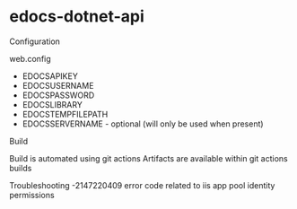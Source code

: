# edocs-dotnet-api

Configuration

web.config

- EDOCSAPIKEY
- EDOCSUSERNAME
- EDOCSPASSWORD
- EDOCSLIBRARY
- EDOCSTEMPFILEPATH
- EDOCSSERVERNAME - optional (will only be used when present)

Build

Build is automated using git actions
Artifacts are available within git actions builds

Troubleshooting
-2147220409 error code related to iis app pool identity permissions

